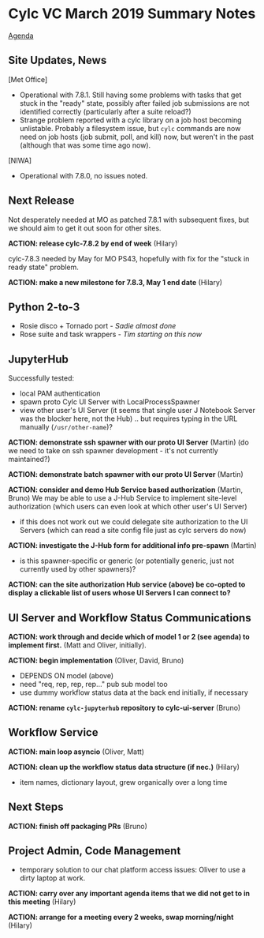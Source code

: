 # Cylc VC March 2019 Summary Notes

[Agenda](vc-mar-2019-agenda.md)

## Site Updates, News

[Met Office]
- Operational with 7.8.1. Still having some problems with tasks that get
stuck in the "ready" state, possibly after failed job submissions are
not identified correctly (particularly after a suite reload?) 
- Strange problem reported with a cylc library on a job host becoming
unlistable. Probably a filesystem issue, but `cylc` commands are now
need on job hosts (job submit, poll, and kill) now, but weren't in the past (although that was some time ago now).

[NIWA]
- Operational with 7.8.0, no issues noted.

## Next Release

Not desperately needed at MO as patched 7.8.1 with subsequent fixes, but we
should aim to get it out soon for other sites.

**ACTION: release cylc-7.8.2 by end of week** (Hilary)

cylc-7.8.3 needed by May for MO PS43, hopefully with fix for the "stuck in
ready state" problem.

**ACTION: make a new milestone for 7.8.3, May 1 end date** (Hilary)

## Python 2-to-3

- Rosie disco + Tornado port - *Sadie almost done*
- Rose suite and task wrappers - *Tim starting on this now*

## JupyterHub

Successfully tested:
 - local PAM authentication
 - spawn proto Cylc UI Server with LocalProcessSpawner
 - view other user's UI Server (it seems that single user J Notebook Server
   was the blocker here, not the Hub) .. but requires typing in the URL
   manually (`/usr/other-name`)?

**ACTION: demonstrate ssh spawner with our proto UI Server** (Martin)
(do we need to take on ssh spawner development - it's not currently maintained?)

**ACTION: demonstrate batch spawner with our proto UI Server** (Martin) 

**ACTION: consider and demo Hub Service based authorization** (Martin, Bruno)
We may be able to use a J-Hub Service to implement site-level authorization
(which users can even look at which other user's UI Server)
- if this does not work out we could delegate site authorization to the UI
    Servers (which can read a site config file just as cylc servers do now)

**ACTION: investigate the J-Hub form for additional info pre-spawn** (Martin) 
- is this spawner-specific or generic (or potentially generic, just not
  currently used by other spawners)?

**ACTION: can the site authorization Hub service (above) be co-opted to display
a clickable list of users whose UI Servers I can connect to?**

## UI Server and Workflow Status Communications

**ACTION: work through and decide which of model 1 or 2 (see agenda) to
implement first.** (Matt and Oliver, initially).

**ACTION: begin implementation** (Oliver, David, Bruno)
- DEPENDS ON model (above)
- need "req, rep, rep, rep..." pub sub model too
- use dummy workflow status data at the back end initially, if necessary

**ACTION: rename `cylc-jupyterhub` repository to cylc-ui-server** (Bruno)

## Workflow Service

**ACTION: main loop asyncio** (Oliver, Matt)

**ACTION: clean up the workflow status data structure (if nec.)** (Hilary)
- item names, dictionary layout, grew organically over a long time

## Next Steps

**ACTION: finish off packaging PRs** (Bruno)

## Project Admin, Code Management

- temporary solution to our chat platform access issues: Oliver to use a dirty
  laptop at work.

**ACTION: carry over any important agenda items that we did not get to in this
meeting** (Hilary)

**ACTION: arrange for a meeting every 2 weeks, swap morning/night** (Hilary)
